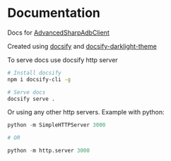 # Documentation
Docs for [AdvancedSharpAdbClient](https://github.com/SharpAdb/AdvancedSharpAdbClient)

Created using [docsify](https://docsify.js.org) and [docsify-darklight-theme](https://docsify-darklight-theme.boopathikumar.me/)

To serve docs use docsify http server
```bash
# Install docsify
npm i docsify-cli -g

# Serve docs
docsify serve .
```

Or using any other http servers. Example with python:
```python
python -m SimpleHTTPServer 3000

# OR

python -m http.server 3000
```
